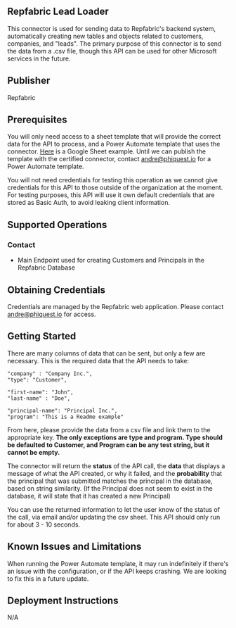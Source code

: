 ## Repfabric Lead Loader
This connector is used for sending data to Repfabric's backend system, automatically creating new tables and objects related to customers, companies, and "leads". The primary purpose of this connector is to send the data from a .csv file, though this API can be used for other Microsoft services in the future.

## Publisher
Repfabric

## Prerequisites
You will only need access to a sheet template that will provide the correct data for the API to process, and a Power Automate template that uses the connector. [Here](https://repfabric-my.sharepoint.com/:x:/p/jeremy_ramos/EfdJI0HWs3lMi9T7rvNrGVsB83ZmKSciVHeOebrYulcTDw?e=1yafTd) is a Google Sheet example. Until we can publish the template with the certified connector, contact andre@phiquest.io for a Power Automate template.

You will not need credentials for testing this operation as we cannot give credentials for this API to those outside of the organization at the moment. For testing purposes, this API will use it own default credentials that are stored as Basic Auth, to avoid leaking client information.

## Supported Operations

### Contact
* Main Endpoint used for creating Customers and Principals in the Repfabric Database

## Obtaining Credentials
Credentials are managed by the Repfabric web application. Please contact andre@phiquest.io for access.

## Getting Started
There are many columns of data that can be sent, but only a few are necessary. This is the required data that the API needs to take:


    "company" : "Company Inc.",
    "type": "Customer",
    
    "first-name": "John",
    "last-name" : "Doe",

    "principal-name": "Principal Inc.",
    "program": "This is a Readme example"

From here, please provide the data from a csv file and link them to the appropriate key. **The only exceptions are type and program. Type should be defaulted to Customer, and Program can be any test string, but it cannot be empty.**

The connector will return the **status** of the API call, the **data** that displays a message of what the API created, or why it failed, and the **probability** that the principal that was submitted matches the principal in the database, based on string similarity. (If the Principal does not seem to exist in the database, it will state that it has created a new Principal)

You can use the returned information to let the user know of the status of the call, via email and/or updating the csv sheet. This API should only run for about 3 - 10 seconds.

## Known Issues and Limitations
When running the Power Automate template, it may run indefinitely if there's an issue with the configuration, or if the API keeps crashing. We are looking to fix this in a future update.

## Deployment Instructions
N/A